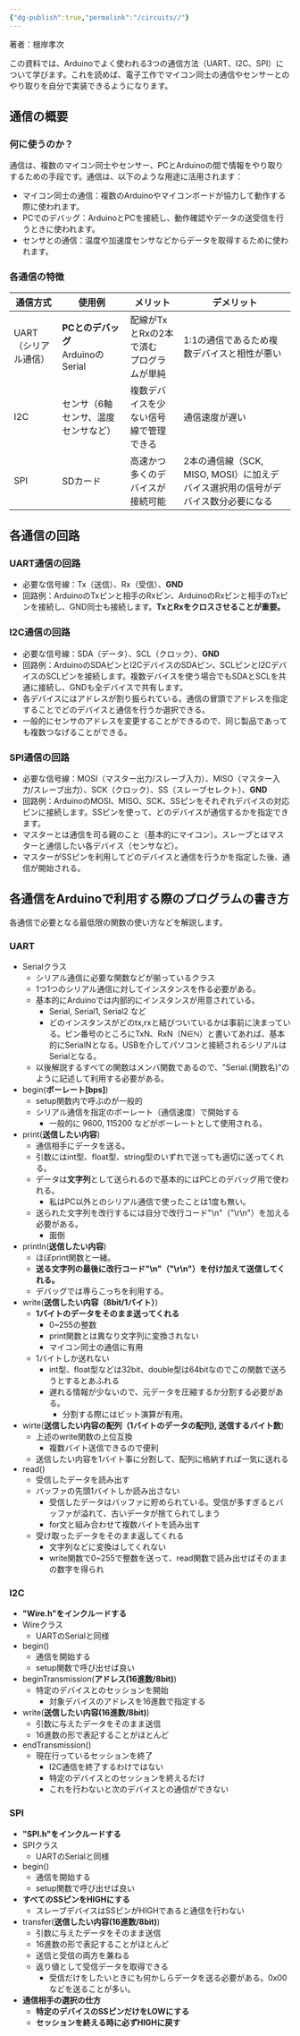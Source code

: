 ```yaml
---
{"dg-publish":true,"permalink":"/circuits//"}
---
```


著者：根岸孝次

この資料では、Arduinoでよく使われる3つの通信方法（UART、I2C、SPI）について学びます。これを読めば、電子工作でマイコン同士の通信やセンサーとのやり取りを自分で実装できるようになります。

## 通信の概要
### 何に使うのか？
通信は、複数のマイコン同士やセンサー、PCとArduinoの間で情報をやり取りするための手段です。通信は、以下のような用途に活用されます：

- マイコン同士の通信：複数のArduinoやマイコンボードが協力して動作する際に使われます。
- PCでのデバッグ：ArduinoとPCを接続し、動作確認やデータの送受信を行うときに使われます。
- センサとの通信：温度や加速度センサなどからデータを取得するために使われます。
### 各通信の特徴

| 通信方式         | 使用例                            | メリット                       | デメリット                                            |
| ------------ | ------------------------------ | -------------------------- | ------------------------------------------------ |
| UART（シリアル通信） | **PCとのデバッグ**<br>ArduinoのSerial | 配線がTxとRxの2本で済む<br>プログラムが単純 | 1:1の通信であるため複数デバイスと相性が悪い                          |
| I2C          | センサ（6軸センサ、温度センサなど）             | 複数デバイスを少ない信号線で管理できる        | 通信速度が遅い<br>                                      |
| SPI          | SDカード                          | 高速かつ多くのデバイスが接続可能           | 2本の通信線（SCK, MISO, MOSI）に加えデバイス選択用の信号がデバイス数分必要になる |

## 各通信の回路
### UART通信の回路
- 必要な信号線：Tx（送信）、Rx（受信）、**GND**
- 回路例：ArduinoのTxピンと相手のRxピン、ArduinoのRxピンと相手のTxピンを接続し、GND同士も接続します。**TxとRxをクロスさせることが重要。**

### I2C通信の回路
- 必要な信号線：SDA（データ）、SCL（クロック）、**GND**
- 回路例：ArduinoのSDAピンとI2CデバイスのSDAピン、SCLピンとI2CデバイスのSCLピンを接続します。複数デバイスを使う場合でもSDAとSCLを共通に接続し、GNDも全デバイスで共有します。
- 各デバイスにはアドレスが割り振られている。通信の冒頭でアドレスを指定することでどのデバイスと通信を行うか選択できる。
- 一般的にセンサのアドレスを変更することができるので、同じ製品であっても複数つなげることができる。

### SPI通信の回路
- 必要な信号線：MOSI（マスター出力/スレーブ入力）、MISO（マスター入力/スレーブ出力）、SCK（クロック）、SS（スレーブセレクト）、**GND**
- 回路例：ArduinoのMOSI、MISO、SCK、SSピンをそれぞれデバイスの対応ピンに接続します。SSピンを使って、どのデバイスが通信するかを指定できます。
- マスターとは通信を司る親のこと（基本的にマイコン）。スレーブとはマスターと通信したい各デバイス（センサなど）。
- マスターがSSピンを利用してどのデバイスと通信を行うかを指定した後、通信が開始される。

## 各通信をArduinoで利用する際のプログラムの書き方
各通信で必要となる最低限の関数の使い方などを解説します。
### UART
- Serialクラス
	- シリアル通信に必要な関数などが揃っているクラス
	- 1つ1つのシリアル通信に対してインスタンスを作る必要がある。
	- 基本的にArduinoでは内部的にインスタンスが用意されている。
		- Serial, Serial1, Serial2 など
		- どのインスタンスがどのtx,rxと結びついているかは事前に決まっている。ピン番号のところにTxN、RxN（N∈ℕ）と書いてあれば、基本的にSerialNとなる。USBを介してパソコンと接続されるシリアルはSerialとなる。
	- 以後解説するすべての関数はメンバ関数であるので、"Serial.(関数名)"のように記述して利用する必要がある。
- begin(**ボーレート\[bps\]**)
	- setup関数内で呼ぶのが一般的
	- シリアル通信を指定のボーレート（通信速度）で開始する
		- 一般的に 9600, 115200 などがボーレートとして使用される。
- print(**送信したい内容**)
	- 通信相手にデータを送る。
	- 引数にはint型、float型、string型のいずれで送っても適切に送ってくれる。
	- データは**文字列**として送られるので基本的にはPCとのデバッグ用で使われる。
		- 私はPC以外とのシリアル通信で使ったことは1度も無い。
	- 送られた文字列を改行するには自分で改行コード"\n"（"\r\n"）を加える必要がある。
		- 面倒
- println(**送信したい内容**)
	- ほぼprint関数と一緒。
	- **送る文字列の最後に改行コード"\n"（"\r\n"）を付け加えて送信してくれる。**
	- デバッグでは専らこっちを利用する。
- write(**送信したい内容（8bit/1バイト）**)
	- **1バイトのデータをそのまま送ってくれる**
		- 0~255の整数
		- print関数とは異なり文字列に変換されない
		- マイコン同士の通信に有用
	- 1バイトしか送れない
		- int型、float型などは32bit、double型は64bitなのでこの関数で送ろうとするとあふれる
		- 遅れる情報が少ないので、元データを圧縮するか分割する必要がある。
			- 分割する際にはビット演算が有用。
- wirte(**送信したい内容の配列（1バイトのデータの配列), 送信するバイト数**)
	- 上述のwrite関数の上位互換
		- 複数バイト送信できるので便利
	- 送信したい内容を1バイト事に分割して、配列に格納すれば一気に送れる
- read()
	- 受信したデータを読み出す
	- バッファの先頭1バイトしか読み出さない
		- 受信したデータはバッファに貯められている。受信が多すぎるとバッファが溢れて、古いデータが捨てられてしまう
		- for文と組み合わせて複数バイトを読み出す
	- 受け取ったデータをそのまま返してくれる
		- 文字列などに変換はしてくれない
		- write関数で0~255で整数を送って、read関数で読み出せばそのままの数字を得られ

### I2C
- **"Wire.h"をインクルードする**
- Wireクラス
	- UARTのSerialと同様
- begin()
	- 通信を開始する
	- setup関数で呼び出せば良い
- beginTransmission(**アドレス(16進数/8bit)**)
	- 特定のデバイスとのセッションを開始
		- 対象デバイスのアドレスを16進数で指定する
- write(**送信したい内容(16進数/8bit)**)
	- 引数に与えたデータをそのまま送信
	- 16進数の形で表記することがほとんど
- endTransmission()
	- 現在行っているセッションを終了
		- I2C通信を終了するわけではない
		- 特定のデバイスとのセッションを終えるだけ
		- これを行わないと次のデバイスとの通信ができない

### SPI 
- **"SPI.h"をインクルードする**
- SPIクラス
	- UARTのSerialと同様
- begin()
	- 通信を開始する
	- setup関数で呼び出せば良い
- **すべてのSSピンをHIGHにする**
	- スレーブデバイスはSSピンがHIGHであると通信を行わない
- transfer(**送信したい内容(16進数/8bit)**)
	- 引数に与えたデータをそのまま送信
	- 16進数の形で表記することがほとんど
	- 送信と受信の両方を兼ねる
	- 返り値として受信データを取得できる
		- 受信だけをしたいときにも何かしらデータを送る必要がある。0x00などを送ることが多い。
- **通信相手の選択の仕方**
	- **特定のデバイスのSSピンだけをLOWにする**
	- **セッションを終える時に必ずHIGHに戻す**